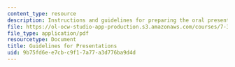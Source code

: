 ```yaml
---
content_type: resource
description: Instructions and guidelines for preparing the oral presentation.
file: https://ol-ocw-studio-app-production.s3.amazonaws.com/courses/7-342-reading-the-blueprint-of-life-transcription-stem-cells-and-differentiation-fall-2006/9b75fd6ee7cbc9f17a77a3d776ba9d4d_proposal_guide.pdf
file_type: application/pdf
resourcetype: Document
title: Guidelines for Presentations
uid: 9b75fd6e-e7cb-c9f1-7a77-a3d776ba9d4d
---
```


